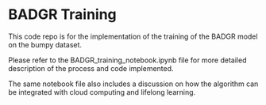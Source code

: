 # BADGR Training
This code repo is for the implementation of the training of the BADGR model on the bumpy dataset. 

Please refer to the BADGR_training_notebook.ipynb file for more detailed description of the process and code implemented.

The same notebook file also includes a discussion on how the algorithm can be integrated with cloud computing and lifelong learning.
